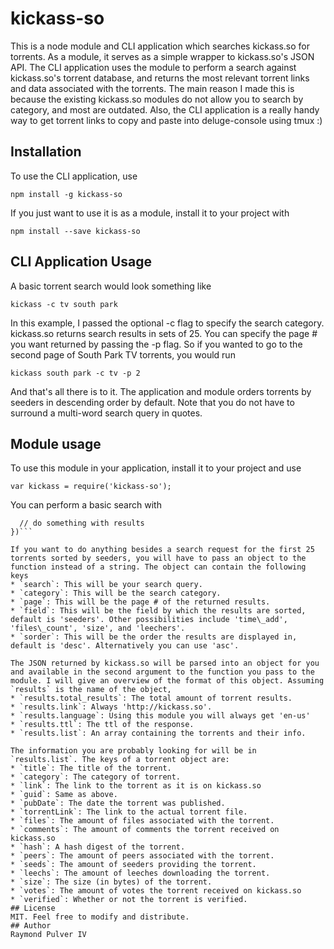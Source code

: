 # kickass-so
This is a node module and CLI application which searches kickass.so for torrents. As a module, it serves as a simple wrapper to kickass.so's JSON API. The CLI application uses the module to perform a search against kickass.so's torrent database, and returns the most relevant torrent links and data associated with the torrents. The main reason I made this is because the existing kickass.so modules do not allow you to search by category, and most are outdated. Also, the CLI application is a really handy way to get torrent links to copy and paste into deluge-console using tmux :)

## Installation
To use the CLI application, use

```npm install -g kickass-so```

If you just want to use it is as a module, install it to your project with

```npm install --save kickass-so```

## CLI Application Usage
A basic torrent search would look something like

```kickass -c tv south park```

In this example, I passed the optional -c flag to specify the search category. kickass.so returns search results in sets of 25. You can specify the page # you want returned by passing the -p flag. So if you wanted to go to the second page of South Park TV torrents, you would run

```kickass south park -c tv -p 2```

And that's all there is to it. The application and module orders torrents by seeders in descending order by default. Note that you do not have to surround a multi-word search query in quotes.

## Module usage
To use this module in your application, install it to your project and use

```var kickass = require('kickass-so');```

You can perform a basic search with

```kickass('search query', function (err, results) {
  // do something with results
})```

If you want to do anything besides a search request for the first 25 torrents sorted by seeders, you will have to pass an object to the function instead of a string. The object can contain the following keys
* `search`: This will be your search query.
* `category`: This will be the search category.
* `page`: This will be the page # of the returned results.
* `field`: This will be the field by which the results are sorted, default is 'seeders'. Other possibilities include 'time\_add', 'files\_count', 'size', and 'leechers'.
* `sorder`: This will be the order the results are displayed in, default is 'desc'. Alternatively you can use 'asc'.

The JSON returned by kickass.so will be parsed into an object for you and available in the second argument to the function you pass to the module. I will give an overview of the format of this object. Assuming `results` is the name of the object,
* `results.total_results`: The total amount of torrent results.
* `results.link`: Always 'http://kickass.so'.
* `results.language`: Using this module you will always get 'en-us'
* `results.ttl`: The ttl of the response.
* `results.list`: An array containing the torrents and their info.

The information you are probably looking for will be in `results.list`. The keys of a torrent object are:
* `title`: The title of the torrent.
* `category`: The category of torrent.
* `link`: The link to the torrent as it is on kickass.so
* `guid`: Same as above.
* `pubDate`: The date the torrent was published.
* `torrentLink`: The link to the actual torrent file.
* `files`: The amount of files associated with the torrent.
* `comments`: The amount of comments the torrent received on kickass.so
* `hash`: A hash digest of the torrent.
* `peers`: The amount of peers associated with the torrent.
* `seeds`: The amount of seeders providing the torrent.
* `leechs`: The amount of leeches downloading the torrent.
* `size`: The size (in bytes) of the torrent.
* `votes`: The amount of votes the torrent received on kickass.so
* `verified`: Whether or not the torrent is verified.
## License
MIT. Feel free to modify and distribute.
## Author
Raymond Pulver IV
